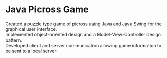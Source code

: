 # Java Picross Game  
Created a puzzle type game of picross using Java and Java Swing for the graphical user interface.  
Implemented object-oriented design and a Model-View-Controller design pattern.  
Developed client and server communication allowing game information to be sent to a local server.  
